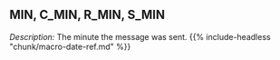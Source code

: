 ---
---
<!-- DISCLAIMER: This file is based on the syslog-ng Open Source Edition documentation https://github.com/balabit/syslog-ng-ose-guides/commit/2f4a52ee61d1ea9ad27cb4f3168b95408fddfdf2 and is used under the terms of The syslog-ng Open Source Edition Documentation License. The file has been modified by Axoflow. -->

## MIN, C_MIN, R_MIN, S_MIN

*Description:* The minute the message was sent. {{% include-headless "chunk/macro-date-ref.md" %}}

